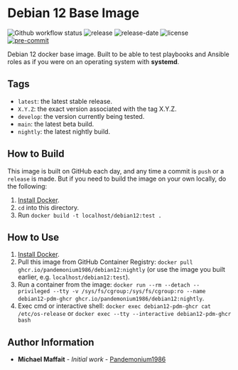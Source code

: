 # Debian 12 Base Image

![Github workflow status](https://github.com/Pandemonium1986/docker-debian12/workflows/docker/badge.svg)
![release](https://img.shields.io/github/release/Pandemonium1986/docker-debian12)
![release-date](https://img.shields.io/github/release-date/Pandemonium1986/docker-debian12)
![license](https://img.shields.io/github/license/Pandemonium1986/docker-debian12)
[![pre-commit](https://img.shields.io/badge/pre--commit-enabled-brightgreen?logo=pre-commit&logoColor=white)](https://github.com/pre-commit/pre-commit)

Debian 12 docker base image. Built to be able to test playbooks and Ansible roles as if you were on an operating system with **systemd**.

## Tags

- `latest`: the latest stable release.
- `X.Y.Z`: the exact version associated with the tag X.Y.Z.
- `develop`: the version currently being tested.
- `main`: the latest beta build.
- `nightly`: the latest nightly build.

## How to Build

This image is built on GitHub each day, and any time a commit is `push` or a `release` is made. But if you need to build the image on your own locally, do the following:

1. [Install Docker](https://docs.docker.com/engine/installation/).
2. `cd` into this directory.
3. Run `docker build -t localhost/debian12:test .`

## How to Use

1. [Install Docker](https://docs.docker.com/engine/installation/).
2. Pull this image from GitHub Container Registry: `docker pull ghcr.io/pandemonium1986/debian12:nightly` (or use the image you built earlier, e.g. `localhost/debian12:test`).
3. Run a container from the image: `docker run --rm --detach --privileged --tty -v /sys/fs/cgroup:/sys/fs/cgroup:ro --name debian12-pdm-ghcr ghcr.io/pandemonium1986/debian12:nightly`.
4. Exec cmd or interactive shell: `docker exec debian12-pdm-ghcr cat /etc/os-release` or `docker exec --tty --interactive debian12-pdm-ghcr bash`

## Author Information

- **Michael Maffait** - _Initial work_ - [Pandemonium1986](https://github.com/Pandemonium1986)
